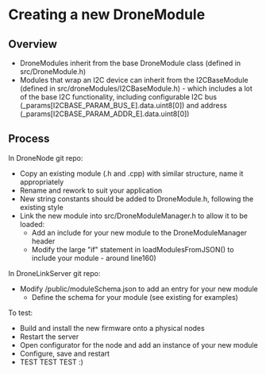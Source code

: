 

# Creating a new DroneModule

## Overview

* DroneModules inherit from the base DroneModule class (defined in src/DroneModule.h)
* Modules that wrap an I2C device can inherit from the I2CBaseModule (defined in src/droneModules/I2CBaseModule.h) - which includes a lot of the base I2C functionality, including configurable I2C bus (_params[I2CBASE_PARAM_BUS_E].data.uint8[0]) and address (_params[I2CBASE_PARAM_ADDR_E].data.uint8[0])

## Process

In DroneNode git repo:
* Copy an existing module (.h and .cpp) with similar structure, name it appropriately
* Rename and rework to suit your application
* New string constants should be added to DroneModule.h, following the existing style
* Link the new module into src/DroneModuleManager.h to allow it to be loaded:
    * Add an include for your new module to the DroneModuleManager header
    * Modify the large "if" statement in loadModulesFromJSON() to include your module - around line160)


In DroneLinkServer git repo:
* Modify /public/moduleSchema.json to add an entry for your new module
  * Define the schema for your module (see existing for examples)


To test:
* Build and install the new firmware onto a physical nodes
* Restart the server
* Open configurator for the node and add an instance of your new module
* Configure, save and restart
* TEST TEST TEST :)
